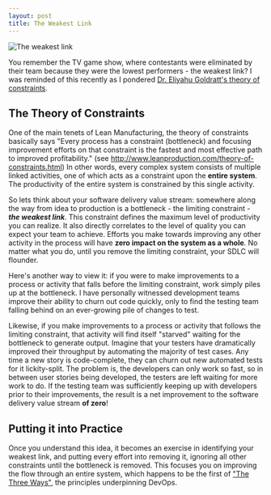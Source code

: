 ```yaml
---
layout: post
title: The Weakest Link
---
```

![The weakest link](https://raw.githubusercontent.com/tdallmann/tdallmann.github.io/master/images/Anne-robinson1.jpg)

You remember the TV game show, where contestants were eliminated by their team because they were the lowest performers - the weakest link? I was reminded of this recently as I pondered [Dr. Eliyahu Goldratt's theory of constraints](https://en.wikipedia.org/wiki/Theory_of_constraints).
## The Theory of Constraints

One of the main tenets of Lean Manufacturing, the theory of constraints basically says "Every process has a constraint (bottleneck) and focusing improvement efforts on that constraint is the fastest and most effective path to improved profitability." (see http://www.leanproduction.com/theory-of-constraints.html) In other words, every complex system consists of multiple linked activities, one of which acts as a constraint upon the **entire system**. The productivity of the entire system is constrained by this single activity.

So lets think about your software delivery value stream: somewhere along the way from idea to production is a bottleneck - the limiting constraint - **_the weakest link_**. This constraint defines the maximum level of productivity you can realize. It also directly correlates to the level of quality you can expect your team to achieve. Efforts you make towards improving any other activity in the process will have **zero impact on the system as a whole**. No matter what you do, until you remove the limiting constraint, your SDLC will flounder.

Here's another way to view it: if you were to make improvements to a process or activity that falls before the limiting constraint, work simply piles up at the bottleneck. I have personally witnessed development teams improve their ability to churn out code quickly, only to find the testing team falling behind on an ever-growing pile of changes to test.

Likewise, if you make improvements to a process or activity that follows the limiting constraint, that activity will find itself "starved" waiting for the bottleneck to generate output. Imagine that your testers have dramatically improved their throughput by automating the majority of test cases. Any time a new story is code-complete, they can churn out new automated tests for it lickity-split. The problem is, the developers can only work so fast, so in between user stories being developed, the testers are left waiting for more work to do. If the testing team was sufficiently keeping up with developers prior to their improvements, the result is a net improvement to the software delivery value stream **of zero**!

## Putting it into Practice

Once you understand this idea, it becomes an exercise in identifying your weakest link, and putting every effort into removing it, ignoring all other constraints until the bottleneck is removed. This focuses you on improving the flow through an entire system, which happens to be the first of ["The Three Ways"](http://itrevolution.com/the-three-ways-principles-underpinning-devops/), the principles underpinning DevOps.

